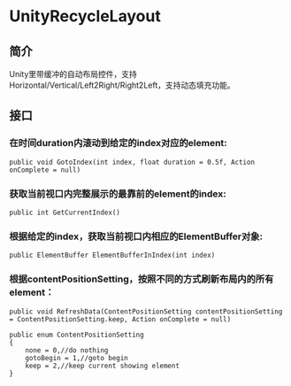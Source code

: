 # UnityRecycleLayout
## 简介
Unity里带缓冲的自动布局控件，支持Horizontal/Vertical/Left2Right/Right2Left，支持动态填充功能。
## 接口
### 在时间duration内滚动到给定的index对应的element:
```
public void GotoIndex(int index, float duration = 0.5f, Action onComplete = null)
```

### 获取当前视口内完整展示的最靠前的element的index:
```
public int GetCurrentIndex()
```

### 根据给定的index，获取当前视口内相应的ElementBuffer对象:
```
public ElementBuffer ElementBufferInIndex(int index)
```

### 根据contentPositionSetting，按照不同的方式刷新布局内的所有element：
```
public void RefreshData(ContentPositionSetting contentPositionSetting = ContentPositionSetting.keep, Action onComplete = null)

public enum ContentPositionSetting
{ 
    none = 0,//do nothing
    gotoBegin = 1,//goto begin
    keep = 2,//keep current showing element
}
```
